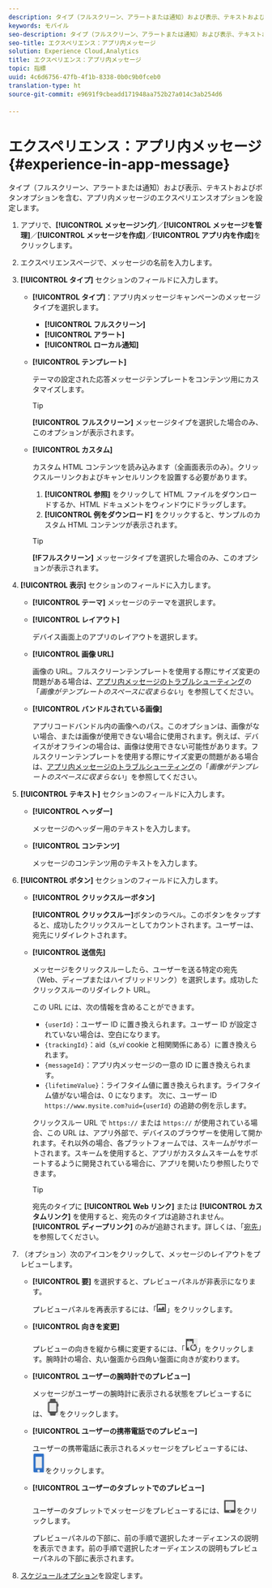 ```yaml
---
description: タイプ（フルスクリーン、アラートまたは通知）および表示、テキストおよびボタンオプションを含む、アプリ内メッセージのエクスペリエンスオプションを設定します。
keywords: モバイル
seo-description: タイプ（フルスクリーン、アラートまたは通知）および表示、テキストおよびボタンオプションを含む、アプリ内メッセージのエクスペリエンスオプションを設定します。
seo-title: エクスペリエンス：アプリ内メッセージ
solution: Experience Cloud,Analytics
title: エクスペリエンス：アプリ内メッセージ
topic: 指標
uuid: 4c6d6756-47fb-4f1b-8338-0b0c9b0fceb0
translation-type: ht
source-git-commit: e9691f9cbeadd171948aa752b27a014c3ab254d6

---
```



# エクスペリエンス：アプリ内メッセージ{#experience-in-app-message}

タイプ（フルスクリーン、アラートまたは通知）および表示、テキストおよびボタンオプションを含む、アプリ内メッセージのエクスペリエンスオプションを設定します。

1. アプリで、**[!UICONTROL メッセージング]**／**[!UICONTROL メッセージを管理]**／**[!UICONTROL メッセージを作成]**／**[!UICONTROL アプリ内を作成]**&#x200B;をクリックします。
1. エクスペリエンスページで、メッセージの名前を入力します。
1. **[!UICONTROL タイプ]** セクションのフィールドに入力します。

   * **[!UICONTROL タイプ]**：アプリ内メッセージキャンペーンのメッセージタイプを選択します。

      * **[!UICONTROL フルスクリーン]**
      * **[!UICONTROL アラート]**
      * **[!UICONTROL ローカル通知]**
   * **[!UICONTROL テンプレート]**

      テーマの設定された応答メッセージテンプレートをコンテンツ用にカスタマイズします。

      >[!TIP]
      >
      >**[!UICONTROL フルスクリーン]** メッセージタイプを選択した場合のみ、このオプションが表示されます。

   * **[!UICONTROL カスタム]**

      カスタム HTML コンテンツを読み込みます（全画面表示のみ）。クリックスルーリンクおよびキャンセルリンクを設置する必要があります。

      1. **[!UICONTROL 参照]** をクリックして HTML ファイルをダウンロードするか、HTML ドキュメントをウィンドウにドラッグします。
      1. **[!UICONTROL 例をダウンロード]** をクリックすると、サンプルのカスタム HTML コンテンツが表示されます。
      >[!TIP]
      >
      >**[!Fフルスクリーン]** メッセージタイプを選択した場合のみ、このオプションが表示されます。



1. **[!UICONTROL 表示]** セクションのフィールドに入力します。

   * **[!UICONTROL テーマ]**
   メッセージのテーマを選択します。

   * **[!UICONTROL レイアウト]**

      デバイス画面上のアプリのレイアウトを選択します。

   * **[!UICONTROL 画像 URL]**

      画像の URL。フルスクリーンテンプレートを使用する際にサイズ変更の問題がある場合は、[アプリ内メッセージのトラブルシューティング](/help/using/in-app-messaging/t-in-app-message/in-apps-ts.md)の「*画像がテンプレートのスペースに収まらない*」を参照してください。

   * **[!UICONTROL バンドルされている画像]**

      アプリコードバンドル内の画像へのパス。このオプションは、画像がない場合、または画像が使用できない場合に使用されます。例えば、デバイスがオフラインの場合は、画像は使用できない可能性があります。フルスクリーンテンプレートを使用する際にサイズ変更の問題がある場合は、[アプリ内メッセージのトラブルシューティング](/help/using/in-app-messaging/t-in-app-message/in-apps-ts.md)の「*画像がテンプレートのスペースに収まらない*」を参照してください。


1. **[!UICONTROL テキスト]** セクションのフィールドに入力します。

   * **[!UICONTROL ヘッダー]**

      メッセージのヘッダー用のテキストを入力します。

   * **[!UICONTROL コンテンツ]**

      メッセージのコンテンツ用のテキストを入力します。

1. **[!UICONTROL ボタン]** セクションのフィールドに入力します。

   * **[!UICONTROL クリックスルーボタン]**

      **[!UICONTROL クリックスルー]**&#x200B;ボタンのラベル。このボタンをタップすると、成功したクリックスルーとしてカウントされます。ユーザーは、宛先にリダイレクトされます。

   * **[!UICONTROL 送信先]**

      メッセージをクリックスルーしたら、ユーザーを送る特定の宛先（Web、ディープまたはハイブリッドリンク）を選択します。成功したクリックスルーのリダイレクト URL。

      この URL には、次の情報を含めることができます。

      * `{userId}`：ユーザー ID に置き換えられます。ユーザー ID が設定されていない場合は、空白になります。
      * `{trackingId}`：aid（*s_vi* cookie と相関関係にある）に置き換えられます。
      * `{messageId}`：アプリ内メッセージの一意の ID に置き換えられます。
      * `{lifetimeValue}`：ライフタイム値に置き換えられます。ライフタイム値がない場合は、0 になります。
      次に、ユーザー ID `https://www.mysite.com?uid={userId}` の追跡の例を示します。

      クリックスルー URL で `https://` または `https://` が使用されている場合、この URL は、アプリ外部で、デバイスのブラウザーを使用して開かれます。それ以外の場合、各プラットフォームでは、スキームがサポートされます。スキームを使用すると、アプリがカスタムスキームをサポートするように開発されている場合に、アプリを開いたり参照したりできます。

      >[!TIP]
      >
      >宛先のタイプに **[!UICONTROL Web リンク]** または **[!UICONTROL カスタムリンク]** を使用すると、宛先のタイプは追跡されません。**[!UICONTROL ディープリンク]** のみが追跡されます。詳しくは、「[宛先](/help/using/acquisition-main/c-create-destinations.md)」を参照してください。


1. （オプション）次のアイコンをクリックして、メッセージのレイアウトをプレビューします。

   * **[!UICONTROL 要]** を選択すると、プレビューパネルが非表示になります。

      プレビューパネルを再表示するには、「![プレビュー](assets/icon_preview.png)」をクリックします。

   * **[!UICONTROL 向きを変更]**

      プレビューの向きを縦から横に変更するには、「![向き](assets/icon_orientation.png)」をクリックします。腕時計の場合、丸い盤面から四角い盤面に向きが変わります。

   * **[!UICONTROL ユーザーの腕時計でのプレビュー]**

      メッセージがユーザーの腕時計に表示される状態をプレビューするには、![ウォッチアイコン](assets/icon_watch.png)をクリックします。

   * **[!UICONTROL ユーザーの携帯電話でのプレビュー]**

      ユーザーの携帯電話に表示されるメッセージをプレビューするには、![電話アイコン](assets/icon_phone.png)をクリックします。

   * **[!UICONTROL ユーザーのタブレットでのプレビュー]**

      ユーザーのタブレットでメッセージをプレビューするには、![タブレットアイコン](assets/icon_tablet.png)をクリックします。

      プレビューパネルの下部に、前の手順で選択したオーディエンスの説明を表示できます。前の手順で選択したオーディエンスの説明もプレビューパネルの下部に表示されます。

1. [スケジュールオプション](/help/using/in-app-messaging/t-in-app-message/c-schedule-in-app-message.md)を設定します。
